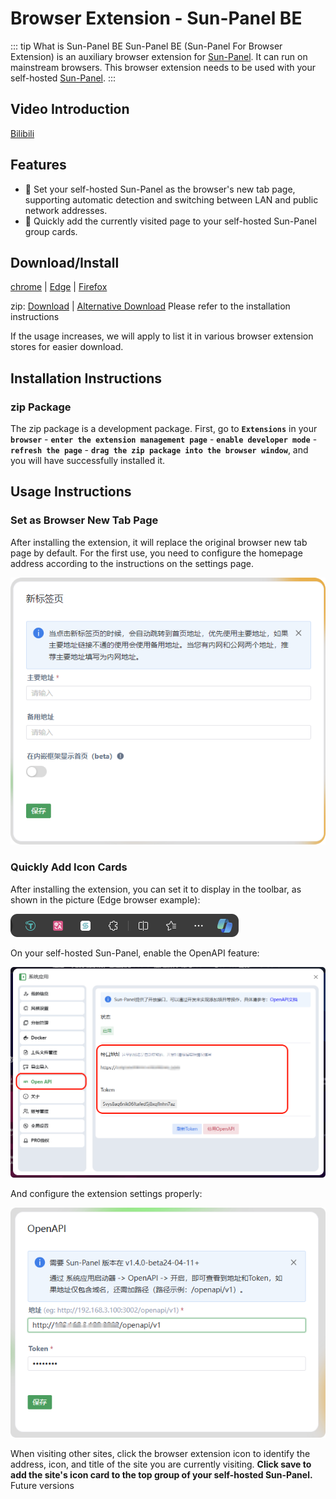 # Browser Extension - Sun-Panel BE <Badge type="warning" text="beta" />

::: tip What is Sun-Panel BE
Sun-Panel BE (Sun-Panel For Browser Extension) is an auxiliary browser extension for [Sun-Panel](http://sun-panel.top). It can run on mainstream browsers. This browser extension needs to be used with your self-hosted [Sun-Panel](http://sun-panel.top).
:::

## Video Introduction

[Bilibili](https://www.bilibili.com/video/BV12b421E7cF/)

## Features

- 🚅 Set your self-hosted Sun-Panel as the browser's new tab page, supporting automatic detection and switching between LAN and public network addresses.
- 🍰 Quickly add the currently visited page to your self-hosted Sun-Panel group cards.

## Download/Install
[chrome](https://chromewebstore.google.com/detail/sun-panel-be/gchnnoadbmdgoimlemmdacmkocngjonm/privacy) | [Edge](https://microsoftedge.microsoft.com/addons/detail/sunpanel-be/peklhgoidjpnojdpcnohhncgpblbnhoi) | [Firefox](https://addons.mozilla.org/firefox/addon/sun-panel-be/) 

zip:
[Download](https://github.com/hslr-s/sun-panel-be/releases) 
| [Alternative Download](https://links.sun-panel.top/browser_plugin_kuake) Please refer to the installation instructions

If the usage increases, we will apply to list it in various browser extension stores for easier download.

## Installation Instructions

### zip Package

The zip package is a development package. First, go to **`Extensions`** in your **`browser`** - **`enter the extension management page`** - **`enable developer mode`** - **`refresh the page`** - **`drag the zip package into the browser window`**, and you will have successfully installed it.

## Usage Instructions

### Set as Browser New Tab Page

After installing the extension, it will replace the original browser new tab page by default. For the first use, you need to configure the homepage address according to the instructions on the settings page.

![](/images/browser_extension/new_tab_setting_cn.png)

### Quickly Add Icon Cards

After installing the extension, you can set it to display in the toolbar, as shown in the picture (Edge browser example):

![](/images/browser_extension/display_on_toolbar.png)

On your self-hosted Sun-Panel, enable the OpenAPI feature:

![](/images/browser_extension/sun_panel_openapi_cn.png)

And configure the extension settings properly:

![](/images/browser_extension/openapi_setting_cn.png)

When visiting other sites, click the browser extension icon to identify the address, icon, and title of the site you are currently visiting. **Click save to add the site's icon card to the top group of your self-hosted Sun-Panel.** Future versions
